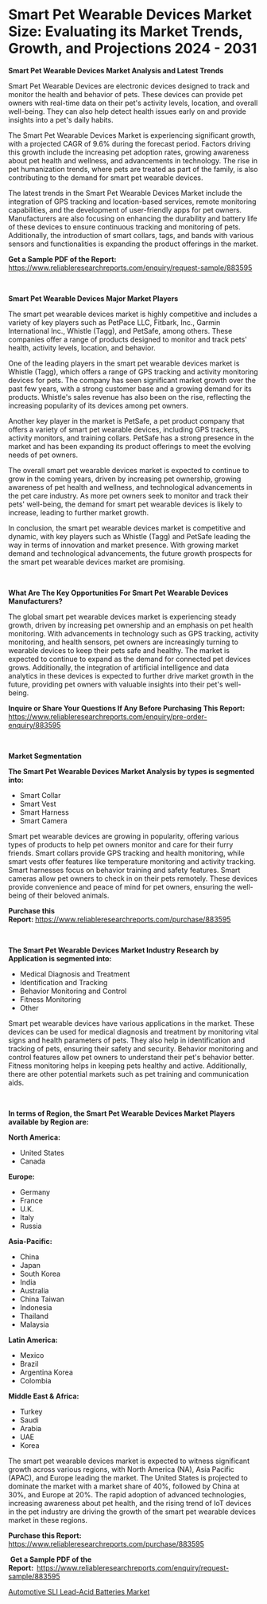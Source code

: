 <p><h1>Smart Pet Wearable Devices Market Size: Evaluating its Market Trends, Growth, and Projections 2024 - 2031</h1></p><p><strong>Smart Pet Wearable Devices Market Analysis and Latest Trends</strong></p>
<p><p>Smart Pet Wearable Devices are electronic devices designed to track and monitor the health and behavior of pets. These devices can provide pet owners with real-time data on their pet's activity levels, location, and overall well-being. They can also help detect health issues early on and provide insights into a pet's daily habits.</p><p>The Smart Pet Wearable Devices Market is experiencing significant growth, with a projected CAGR of 9.6% during the forecast period. Factors driving this growth include the increasing pet adoption rates, growing awareness about pet health and wellness, and advancements in technology. The rise in pet humanization trends, where pets are treated as part of the family, is also contributing to the demand for smart pet wearable devices.</p><p>The latest trends in the Smart Pet Wearable Devices Market include the integration of GPS tracking and location-based services, remote monitoring capabilities, and the development of user-friendly apps for pet owners. Manufacturers are also focusing on enhancing the durability and battery life of these devices to ensure continuous tracking and monitoring of pets. Additionally, the introduction of smart collars, tags, and bands with various sensors and functionalities is expanding the product offerings in the market.</p></p>
<p><strong>Get a Sample PDF of the Report:&nbsp;</strong> <a href="https://www.reliableresearchreports.com/enquiry/request-sample/883595">https://www.reliableresearchreports.com/enquiry/request-sample/883595</a></p>
<p>&nbsp;</p>
<p><strong>Smart Pet Wearable Devices Major Market Players</strong></p>
<p><p>The smart pet wearable devices market is highly competitive and includes a variety of key players such as PetPace LLC, Fitbark, Inc., Garmin International Inc., Whistle (Tagg), and PetSafe, among others. These companies offer a range of products designed to monitor and track pets' health, activity levels, location, and behavior.</p><p>One of the leading players in the smart pet wearable devices market is Whistle (Tagg), which offers a range of GPS tracking and activity monitoring devices for pets. The company has seen significant market growth over the past few years, with a strong customer base and a growing demand for its products. Whistle's sales revenue has also been on the rise, reflecting the increasing popularity of its devices among pet owners.</p><p>Another key player in the market is PetSafe, a pet product company that offers a variety of smart pet wearable devices, including GPS trackers, activity monitors, and training collars. PetSafe has a strong presence in the market and has been expanding its product offerings to meet the evolving needs of pet owners.</p><p>The overall smart pet wearable devices market is expected to continue to grow in the coming years, driven by increasing pet ownership, growing awareness of pet health and wellness, and technological advancements in the pet care industry. As more pet owners seek to monitor and track their pets' well-being, the demand for smart pet wearable devices is likely to increase, leading to further market growth.</p><p>In conclusion, the smart pet wearable devices market is competitive and dynamic, with key players such as Whistle (Tagg) and PetSafe leading the way in terms of innovation and market presence. With growing market demand and technological advancements, the future growth prospects for the smart pet wearable devices market are promising.</p></p>
<p>&nbsp;</p>
<p><strong>What Are The Key Opportunities For Smart Pet Wearable Devices Manufacturers?</strong></p>
<p><p>The global smart pet wearable devices market is experiencing steady growth, driven by increasing pet ownership and an emphasis on pet health monitoring. With advancements in technology such as GPS tracking, activity monitoring, and health sensors, pet owners are increasingly turning to wearable devices to keep their pets safe and healthy. The market is expected to continue to expand as the demand for connected pet devices grows. Additionally, the integration of artificial intelligence and data analytics in these devices is expected to further drive market growth in the future, providing pet owners with valuable insights into their pet's well-being.</p></p>
<p><strong>Inquire or Share Your Questions If Any Before Purchasing This Report:</strong> <a href="https://www.reliableresearchreports.com/enquiry/pre-order-enquiry/883595">https://www.reliableresearchreports.com/enquiry/pre-order-enquiry/883595</a></p>
<p>&nbsp;</p>
<p><strong>Market Segmentation</strong></p>
<p><strong>The Smart Pet Wearable Devices Market Analysis by types is segmented into:</strong></p>
<p><ul><li>Smart Collar</li><li>Smart Vest</li><li>Smart Harness</li><li>Smart Camera</li></ul></p>
<p><p>Smart pet wearable devices are growing in popularity, offering various types of products to help pet owners monitor and care for their furry friends. Smart collars provide GPS tracking and health monitoring, while smart vests offer features like temperature monitoring and activity tracking. Smart harnesses focus on behavior training and safety features. Smart cameras allow pet owners to check in on their pets remotely. These devices provide convenience and peace of mind for pet owners, ensuring the well-being of their beloved animals.</p></p>
<p><strong>Purchase this Report:&nbsp;</strong><a href="https://www.reliableresearchreports.com/purchase/883595">https://www.reliableresearchreports.com/purchase/883595</a></p>
<p>&nbsp;</p>
<p><strong>The Smart Pet Wearable Devices Market Industry Research by Application is segmented into:</strong></p>
<p><ul><li>Medical Diagnosis and Treatment</li><li>Identification and Tracking</li><li>Behavior Monitoring and Control</li><li>Fitness Monitoring</li><li>Other</li></ul></p>
<p><p>Smart pet wearable devices have various applications in the market. These devices can be used for medical diagnosis and treatment by monitoring vital signs and health parameters of pets. They also help in identification and tracking of pets, ensuring their safety and security. Behavior monitoring and control features allow pet owners to understand their pet's behavior better. Fitness monitoring helps in keeping pets healthy and active. Additionally, there are other potential markets such as pet training and communication aids.</p></p>
<p>&nbsp;</p>
<p><strong>In terms of Region, the Smart Pet Wearable Devices Market Players available by Region are:</strong></p>
<p>
    <p> <strong> North America: </strong>
        <ul>
            <li>United States</li>
            <li>Canada</li>
        </ul>
        </p> 
    <p> <strong> Europe: </strong>
        <ul>
            <li>Germany</li>
            <li>France</li>
            <li>U.K.</li>
            <li>Italy</li>
            <li>Russia</li>
        </ul>
        </p> 
    <p> <strong> Asia-Pacific: </strong>
        <ul>
            <li>China</li>
            <li>Japan</li>
            <li>South Korea</li>
            <li>India</li>
            <li>Australia</li>
            <li>China Taiwan</li>
            <li>Indonesia</li>
            <li>Thailand</li>
            <li>Malaysia</li>
        </ul>
        </p> 
    <p> <strong> Latin America: </strong>
        <ul>
            <li>Mexico</li>
            <li>Brazil</li>
            <li>Argentina Korea</li>
            <li>Colombia</li>
        </ul>
        </p> 
    <p> <strong> Middle East & Africa: </strong>
        <ul>
            <li>Turkey</li>
            <li>Saudi</li>
            <li>Arabia</li>
            <li>UAE</li>
            <li>Korea</li>
        </ul>
    </p>
    </p>
<p><p>The smart pet wearable devices market is expected to witness significant growth across various regions, with North America (NA), Asia Pacific (APAC), and Europe leading the market. The United States is projected to dominate the market with a market share of 40%, followed by China at 30%, and Europe at 20%. The rapid adoption of advanced technologies, increasing awareness about pet health, and the rising trend of IoT devices in the pet industry are driving the growth of the smart pet wearable devices market in these regions.</p></p>
<p><strong>Purchase this Report: </strong><a href="https://www.reliableresearchreports.com/purchase/883595">https://www.reliableresearchreports.com/purchase/883595</a></p>
<p>&nbsp;<strong>Get a Sample PDF of the Report:&nbsp;&nbsp;</strong><a href="https://www.reliableresearchreports.com/enquiry/request-sample/883595">https://www.reliableresearchreports.com/enquiry/request-sample/883595</a></p>
<p><strong></strong></p>
<p><p><a href="https://three-jumbo-f6d.notion.site/Automotive-SLI-Lead-Acid-Batteries-Market-Research-Report-Provides-Critical-Insights-that-can-help-S-951c6e9cf01e4c1790e87430c947c83b">Automotive SLI Lead-Acid Batteries Market</a></p></p>